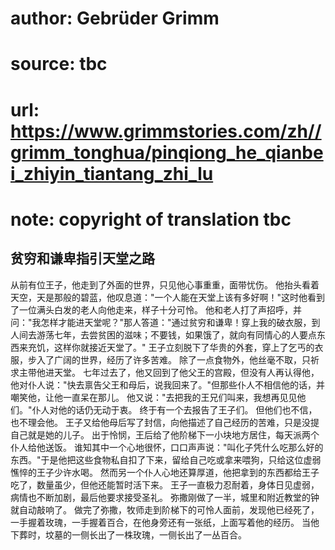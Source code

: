 # author: Gebrüder Grimm
# source: tbc
# url: https://www.grimmstories.com/zh//grimm_tonghua/pinqiong_he_qianbei_zhiyin_tiantang_zhi_lu
# note: copyright of translation tbc

## 贫穷和谦卑指引天堂之路 

从前有位王子，他走到了外面的世界，只见他心事重重，面带忧伤。
他抬头看着天空，天是那般的碧蓝，他叹息道："一个人能在天堂上该有多好啊！"这时他看到了一位满头白发的老人向他走来，样子十分可怜。
他和老人打了声招呼，并问："我怎样才能进天堂呢？"那人答道："通过贫穷和谦卑！穿上我的破衣服，到人间去游荡七年，去尝贫困的滋味；不要钱，如果饿了，就向有同情心的人要点东西来充饥，这样你就接近天堂了。"
王子立刻脱下了华贵的外套，穿上了乞丐的衣服，步入了广阔的世界，经历了许多苦难。
除了一点食物外，他丝毫不取，只祈求主带他进天堂。
七年过去了，他又回到了他父王的宫殿，但没有人再认得他，他对仆人说："快去禀告父王和母后，说我回来了。"但那些仆人不相信他的话，并嘲笑他，让他一直呆在那儿。
他又说："去把我的王兄们叫来，我想再见见他们。"仆人对他的话仍无动于衷。
终于有一个去报告了王子们。 但他们也不信，也不理会他。
王子又给他母后写了封信，向他描述了自己经历的苦难，只是没提自己就是她的儿子。
出于怜悯，王后给了他阶梯下一小块地方居住，每天派两个仆人给他送饭。
谁知其中一个心地很怀，口口声声说："叫化子凭什么吃那么好的东西。"于是他把这些食物私自扣了下来，留给自己吃或拿来喂狗，只给这位虚弱憔悴的王子少许水喝。
然而另一个仆人心地还算厚道，他把拿到的东西都给王子吃了，数量虽少，但他还能暂时活下来。
王子一直极力忍耐着，身体日见虚弱，病情也不断加剧，最后他要求接受圣礼。
弥撒刚做了一半，城里和附近教堂的钟就自动敲响了。
做完了弥撒，牧师走到阶梯下的可怜人面前，发现他已经死了，一手握着玫瑰，一手握着百合，在他身旁还有一张纸，上面写着他的经历。
当他下葬时，坟墓的一侧长出了一株玫瑰，一侧长出了一丛百合。
